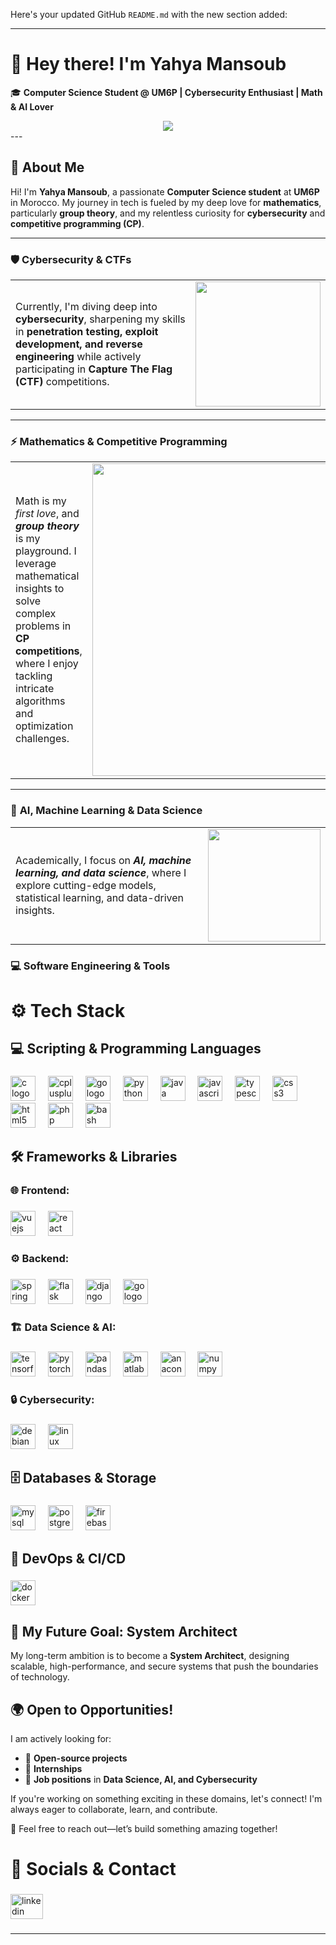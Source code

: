 Here's your updated GitHub `README.md` with the new section added:  

---

# 👋 Hey there! I'm Yahya Mansoub  

🎓 **Computer Science Student @ UM6P | Cybersecurity Enthusiast | Math & AI Lover**  

 <div align="center">
  <img height="" src="https://camo.githubusercontent.com/dd9b4a35c79a57583ccfc38c3512469e375ebae578f7a90aa020f57748a81dfc/68747470733a2f2f6d69722d73332d63646e2d63662e626568616e63652e6e65742f70726f6a6563745f6d6f64756c65732f68642f3232383733353133373131393831312e363230353437323462616630622e676966"  />
</div>
---

## 🚀 About Me  

Hi! I'm **Yahya Mansoub**, a passionate **Computer Science student** at **UM6P** in Morocco. My journey in tech is fueled by my deep love for **mathematics**, particularly **group theory**, and my relentless curiosity for **cybersecurity** and **competitive programming (CP)**.  

---
### 🛡️ **Cybersecurity & CTFs**  

<table>
  <tr>
    <td>
      Currently, I'm diving deep into <strong>cybersecurity</strong>, sharpening my skills in <strong>penetration testing, exploit development, and reverse engineering</strong> while actively participating in <strong>Capture The Flag (CTF)</strong> competitions.
    </td>
    <td>
      <img src="https://media.tenor.com/a03Li7Nyr8UAAAAj/ctf.gif" width="200" />
    </td>
  </tr>
</table>

---

### ⚡ **Mathematics & Competitive Programming**  

<table>
  <tr>
    <td>
      Math is my <em>first love</em>, and <strong><em>group theory</em></strong> is my playground. I leverage mathematical insights to solve complex problems in <strong>CP competitions</strong>, where I enjoy tackling intricate algorithms and optimization challenges.
    </td>
    <td>
      <img src="https://i.pinimg.com/originals/a5/1b/e7/a51be7bd227e0e4b3d18de7f51a81b50.gif" width="500" />
    </td>
  </tr>
</table>

---

### 🤖 **AI, Machine Learning & Data Science**  

<table>
  <tr>
    <td>
      Academically, I focus on <strong><em>AI, machine learning, and data science</em></strong>, where I explore cutting-edge models, statistical learning, and data-driven insights.
    </td>
    <td>
      <img src="https://mir-s3-cdn-cf.behance.net/project_modules/disp/8f829b23005371.5631bbe9c822a.gif" width="180" />
    </td>
  </tr>
</table>


### 💻 **Software Engineering & Tools**  



###

<h1 align="left">⚙️ Tech Stack</h1>

###

<h2 align="left">💻 Scripting & Programming Languages</h2>

###

<div align="left">
  <img src="https://cdn.jsdelivr.net/gh/devicons/devicon/icons/c/c-plain.svg" height="40" alt="c logo"  />
  <img width="12" />
  <img src="https://cdn.jsdelivr.net/gh/devicons/devicon/icons/cplusplus/cplusplus-plain.svg" height="40" alt="cplusplus logo"  />
  <img width="12" />
  <img src="https://cdn.jsdelivr.net/gh/devicons/devicon/icons/go/go-original-wordmark.svg" height="40" alt="go logo"  />
  <img width="12" />
  <img src="https://cdn.jsdelivr.net/gh/devicons/devicon/icons/python/python-original-wordmark.svg" height="40" alt="python logo"  />
  <img width="12" />
  <img src="https://cdn.jsdelivr.net/gh/devicons/devicon/icons/java/java-original-wordmark.svg" height="40" alt="java logo"  />
  <img width="12" />
  <img src="https://cdn.jsdelivr.net/gh/devicons/devicon/icons/javascript/javascript-original.svg" height="40" alt="javascript logo"  />
  <img width="12" />
  <img src="https://cdn.jsdelivr.net/gh/devicons/devicon/icons/typescript/typescript-original.svg" height="40" alt="typescript logo"  />
  <img width="12" />
  <img src="https://cdn.jsdelivr.net/gh/devicons/devicon/icons/css3/css3-plain-wordmark.svg" height="40" alt="css3 logo"  />
  <img width="12" />
  <img src="https://cdn.jsdelivr.net/gh/devicons/devicon/icons/html5/html5-plain-wordmark.svg" height="40" alt="html5 logo"  />
  <img width="12" />
  <img src="https://cdn.jsdelivr.net/gh/devicons/devicon/icons/php/php-original.svg" height="40" alt="php logo"  />
  <img width="12" />
  <img src="https://cdn.jsdelivr.net/gh/devicons/devicon/icons/bash/bash-original.svg" height="40" alt="bash logo"  />
</div>

###

<h2 align="left">🛠️ Frameworks & Libraries</h2>

###

<h3 align="left">🌐 Frontend:</h3>

###

<div align="left">
  <img src="https://cdn.jsdelivr.net/gh/devicons/devicon/icons/vuejs/vuejs-original-wordmark.svg" height="40" alt="vuejs logo"  />
  <img width="12" />
  <img src="https://cdn.jsdelivr.net/gh/devicons/devicon/icons/react/react-original-wordmark.svg" height="40" alt="react logo"  />
</div>

###

<h3 align="left">⚙️ Backend:</h3>

###

<div align="left">
  <img src="https://cdn.jsdelivr.net/gh/devicons/devicon/icons/spring/spring-original.svg" height="40" alt="spring logo"  />
  <img width="12" />
  <img src="https://cdn.jsdelivr.net/gh/devicons/devicon/icons/flask/flask-original.svg" height="40" alt="flask logo"  />
  <img width="12" />
  <img src="https://cdn.jsdelivr.net/gh/devicons/devicon/icons/django/django-plain.svg" height="40" alt="django logo"  />
  <img width="12" />
  <img src="https://cdn.jsdelivr.net/gh/devicons/devicon/icons/go/go-original.svg" height="40" alt="go logo"  />
</div>

###

<h3 align="left">🏗️ Data Science & AI:</h3>

###

<div align="left">
  <img src="https://cdn.jsdelivr.net/gh/devicons/devicon/icons/tensorflow/tensorflow-original.svg" height="40" alt="tensorflow logo"  />
  <img width="12" />
  <img src="https://cdn.jsdelivr.net/gh/devicons/devicon/icons/pytorch/pytorch-original.svg" height="40" alt="pytorch logo"  />
  <img width="12" />
  <img src="https://cdn.jsdelivr.net/gh/devicons/devicon/icons/pandas/pandas-original.svg" height="40" alt="pandas logo"  />
  <img width="12" />
  <img src="https://cdn.jsdelivr.net/gh/devicons/devicon/icons/matlab/matlab-original.svg" height="40" alt="matlab logo"  />
  <img width="12" />
  <img src="https://cdn.jsdelivr.net/gh/devicons/devicon/icons/anaconda/anaconda-original.svg" height="40" alt="anaconda logo"  />
  <img width="12" />
  <img src="https://cdn.jsdelivr.net/gh/devicons/devicon/icons/numpy/numpy-original.svg" height="40" alt="numpy logo"  />
</div>

###

<h3 align="left">🔒 Cybersecurity:</h3>

###

<div align="left">
  <img src="https://cdn.jsdelivr.net/gh/devicons/devicon/icons/debian/debian-original.svg" height="40" alt="debian logo"  />
  <img width="12" />
  <img src="https://cdn.jsdelivr.net/gh/devicons/devicon/icons/linux/linux-original.svg" height="40" alt="linux logo"  />
</div>

###

<h2 align="left">🗄️ Databases & Storage</h2>

###

<div align="left">
  <img src="https://cdn.jsdelivr.net/gh/devicons/devicon/icons/mysql/mysql-original-wordmark.svg" height="40" alt="mysql logo"  />
  <img width="12" />
  <img src="https://cdn.jsdelivr.net/gh/devicons/devicon/icons/postgresql/postgresql-plain-wordmark.svg" height="40" alt="postgresql logo"  />
  <img width="12" />
  <img src="https://cdn.jsdelivr.net/gh/devicons/devicon/icons/firebase/firebase-plain-wordmark.svg" height="40" alt="firebase logo"  />
</div>

###

<h2 align="left">🐳 DevOps & CI/CD</h2>

###

<div align="left">
  <img src="https://cdn.jsdelivr.net/gh/devicons/devicon/icons/docker/docker-plain-wordmark.svg" height="40" alt="docker logo"  />
</div>



## 🎯 My Future Goal: **System Architect**  
My long-term ambition is to become a **System Architect**, designing scalable, high-performance, and secure systems that push the boundaries of technology.  

## 🌍 Open to Opportunities!  
I am actively looking for:  
- 🔹 **Open-source projects**  
- 🔹 **Internships**  
- 🔹 **Job positions** in **Data Science, AI, and Cybersecurity**  

If you're working on something exciting in these domains, let's connect! I'm always eager to collaborate, learn, and contribute.  

📩 Feel free to reach out—let’s build something amazing together!  

###

<h1 align="left">📧 Socials & Contact</h1>

###

<div align="left">
  <a href="https://www.linkedin.com/public-profile/settings?lipi=urn%3Ali%3Apage%3Ad_flagship3_profile_self_edit_contact-info%3Byv%2FTRysZQFq384r1Z93Rzw%3D%3D" target="_blank">
    <img src="https://raw.githubusercontent.com/maurodesouza/profile-readme-generator/master/src/assets/icons/social/linkedin/default.svg" width="52" height="40" alt="linkedin logo"  />
  </a>
</div>

###
---

